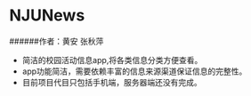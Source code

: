 # NJUNews
######作者：黄安   张秋萍
- 简洁的校园活动信息app,将各类信息分类方便查看。
- app功能简洁，需要依赖丰富的信息来源渠道保证信息的完整性。
- 目前项目代目只包括手机端，服务器端还没有完成。
